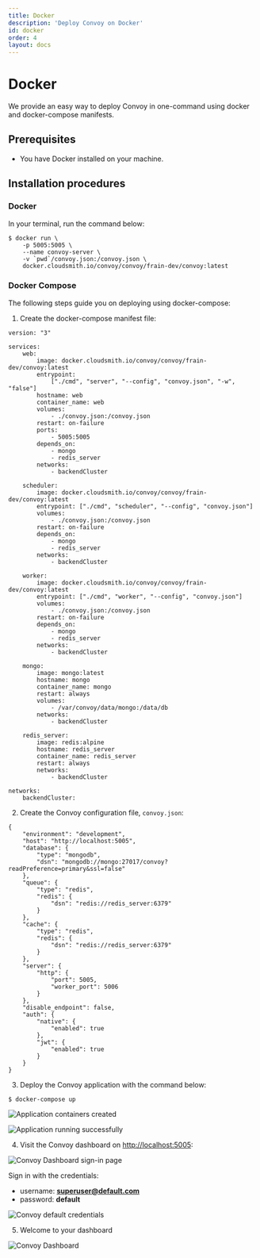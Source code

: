 ```yaml
---
title: Docker
description: 'Deploy Convoy on Docker'
id: docker
order: 4
layout: docs
---
```


# Docker

We provide an easy way to deploy Convoy in one-command using docker and docker-compose manifests.

## Prerequisites

-   You have Docker installed on your machine.

## Installation procedures

### Docker

In your terminal, run the command below:

```console[terminal]
$ docker run \
	-p 5005:5005 \
	--name convoy-server \
	-v `pwd`/convoy.json:/convoy.json \
	docker.cloudsmith.io/convoy/convoy/frain-dev/convoy:latest
```

<!-- TODO: Huddle with RT to get this docker run config to work. -->

### Docker Compose

The following steps guide you on deploying using docker-compose:

1. Create the docker-compose manifest file:

```yaml[docker-compose.yaml]
version: "3"

services:
    web:
        image: docker.cloudsmith.io/convoy/convoy/frain-dev/convoy:latest
        entrypoint:
            ["./cmd", "server", "--config", "convoy.json", "-w", "false"]
        hostname: web
        container_name: web
        volumes:
            - ./convoy.json:/convoy.json
        restart: on-failure
        ports:
            - 5005:5005
        depends_on:
            - mongo
            - redis_server
        networks:
            - backendCluster

    scheduler:
        image: docker.cloudsmith.io/convoy/convoy/frain-dev/convoy:latest
        entrypoint: ["./cmd", "scheduler", "--config", "convoy.json"]
        volumes:
            - ./convoy.json:/convoy.json
        restart: on-failure
        depends_on:
            - mongo
            - redis_server
        networks:
            - backendCluster

    worker:
        image: docker.cloudsmith.io/convoy/convoy/frain-dev/convoy:latest
        entrypoint: ["./cmd", "worker", "--config", "convoy.json"]
        volumes:
            - ./convoy.json:/convoy.json
        restart: on-failure
        depends_on:
            - mongo
            - redis_server
        networks:
            - backendCluster

    mongo:
        image: mongo:latest
        hostname: mongo
        container_name: mongo
        restart: always
        volumes:
            - /var/convoy/data/mongo:/data/db
        networks:
            - backendCluster

    redis_server:
        image: redis:alpine
        hostname: redis_server
        container_name: redis_server
        restart: always
        networks:
            - backendCluster

networks:
    backendCluster:
```

2. Create the Convoy configuration file, `convoy.json`:

```json[convoy.json]
{
    "environment": "development",
    "host": "http://localhost:5005",
    "database": {
        "type": "mongodb",
        "dsn": "mongodb://mongo:27017/convoy?readPreference=primary&ssl=false"
    },
    "queue": {
        "type": "redis",
        "redis": {
            "dsn": "redis://redis_server:6379"
        }
    },
    "cache": {
        "type": "redis",
        "redis": {
            "dsn": "redis://redis_server:6379"
        }
    },
    "server": {
        "http": {
            "port": 5005,
            "worker_port": 5006
        }
    },
    "disable_endpoint": false,
    "auth": {
        "native": {
            "enabled": true
        },
        "jwt": {
            "enabled": true
        }
    }
}
```

3. Deploy the Convoy application with the command below:

```console[terminal]
$ docker-compose up
```

![Application containers created](/docs-assets/containers-created.png)

![Application running successfully](/docs-assets/healthy-application.png)

4. Visit the Convoy dashboard on [http://localhost:5005](http://localhost:5005):

![Convoy Dashboard sign-in page](/docs-assets/convoy-sign-in-page.png)

Sign in with the credentials:

-   username: **superuser@default.com**
-   password: **default**

![Convoy default credentials](/docs-assets/convoy-user-pass.png)

5. Welcome to your dashboard

![Convoy Dashboard](/docs-assets/convoy-dashboard-page.png)

<!-- ## Next steps

Include link to blogpost articles.
 -->

